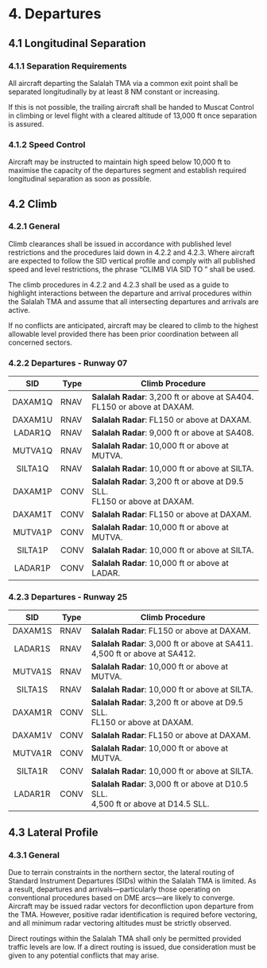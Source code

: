 # 4. Departures
## 4.1 Longitudinal Separation
### 4.1.1 Separation Requirements
All aircraft departing the Salalah TMA via a common exit point shall be separated longitudinally by at least 8 NM constant or increasing. 

If this is not possible, the trailing aircraft shall be handed to Muscat Control in climbing or level flight with a cleared altitude of 13,000 ft once separation is assured. 

### 4.1.2 Speed Control
Aircraft may be instructed to maintain high speed below 10,000 ft to maximise the capacity of the departures segment and establish required longitudinal separation as soon as possible.

## 4.2 Climb
### 4.2.1 General
Climb clearances shall be issued in accordance with published level restrictions and the procedures laid down in 4.2.2 and 4.2.3. Where aircraft are expected to follow the SID vertical profile and comply with all published speed and level restrictions, the phrase “CLIMB VIA SID TO <cleared level>” shall be used. 

The climb procedures in 4.2.2 and 4.2.3 shall be used as a guide to highlight interactions between the departure and arrival procedures within the Salalah TMA and assume that all intersecting departures and arrivals are active.  

If no conflicts are anticipated, aircraft may be cleared to climb to the highest allowable level provided there has been prior coordination between all concerned sectors. 

### 4.2.2 Departures - Runway 07
|   SID   | Type | Climb Procedure                                                               |
|:-------:|------|-------------------------------------------------------------------------------|
| DAXAM1Q | RNAV | **Salalah Radar**: 3,200 ft or above at SA404.<br>FL150 or above at DAXAM.    |
| DAXAM1U | RNAV | **Salalah Radar**: FL150 or above at DAXAM.                                   |
| LADAR1Q | RNAV | **Salalah Radar**: 9,000 ft or above at SA408.                                |
| MUTVA1Q | RNAV | **Salalah Radar**: 10,000 ft or above at MUTVA.                               |
| SILTA1Q | RNAV | **Salalah Radar**: 10,000 ft or above at SILTA.                               |
| DAXAM1P | CONV | **Salalah Radar**: 3,200 ft or above at D9.5 SLL.<br>FL150 or above at DAXAM. |
| DAXAM1T | CONV | **Salalah Radar**: FL150 or above at DAXAM.                                   |
| MUTVA1P | CONV | **Salalah Radar**: 10,000 ft or above at MUTVA.                               |
| SILTA1P | CONV | **Salalah Radar**: 10,000 ft or above at SILTA.                               |
| LADAR1P | CONV | **Salalah Radar**: 10,000 ft or above at LADAR.                               |

### 4.2.3 Departures - Runway 25
|   SID   | Type | Climb Procedure                                                                       |
|:-------:|------|---------------------------------------------------------------------------------------|
| DAXAM1S | RNAV | **Salalah Radar**: FL150 or above at DAXAM.                                           |
| LADAR1S | RNAV | **Salalah Radar**: 3,000 ft or above at SA411.<br>4,500 ft or above at SA412.         |
| MUTVA1S | RNAV | **Salalah Radar**: 10,000 ft or above at MUTVA.                                       |
| SILTA1S | RNAV | **Salalah Radar**: 10,000 ft or above at SILTA.                                       |
| DAXAM1R | CONV | **Salalah Radar**: 3,200 ft or above at D9.5 SLL.<br>FL150 or above at DAXAM.         |
| DAXAM1V | CONV | **Salalah Radar**: FL150 or above at DAXAM.                                           |
| MUTVA1R | CONV | **Salalah Radar**: 10,000 ft or above at MUTVA.                                       |
| SILTA1R | CONV | **Salalah Radar**: 10,000 ft or above at SILTA.                                       |
| LADAR1R | CONV | **Salalah Radar**: 3,000 ft or above at D10.5 SLL.<br>4,500 ft or above at D14.5 SLL. |

## 4.3 Lateral Profile
### 4.3.1 General
Due to terrain constraints in the northern sector, the lateral routing of Standard Instrument Departures (SIDs) within the Salalah TMA is limited. As a result, departures and arrivals—particularly those operating on conventional procedures based on DME arcs—are likely to converge. Aircraft may be issued radar vectors for deconfliction upon departure from the TMA. However, positive radar identification is required before vectoring, and all minimum radar vectoring altitudes must be strictly observed.

Direct routings within the Salalah TMA shall only be permitted provided traffic levels are low. If a direct routing is issued, due consideration must be given to any potential conflicts that may arise. 